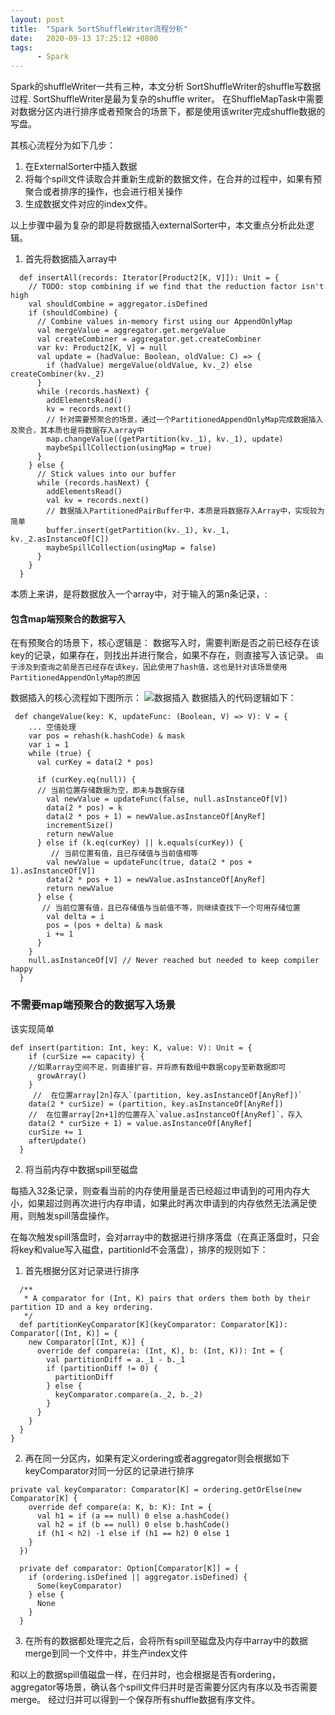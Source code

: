 ```yaml
---
layout: post
title:  "Spark SortShuffleWriter流程分析"
date:   2020-09-13 17:25:12 +0800
tags:
      - Spark
---
```


Spark的shuffleWriter一共有三种，本文分析 SortShuffleWriter的shuffle写数据过程. SortShuffleWriter是最为复杂的shuffle writer。 在ShuffleMapTask中需要对数据分区内进行排序或者预聚合的场景下，都是使用该writer完成shuffle数据的写盘。

其核心流程分为如下几步：

1. 在ExternalSorter中插入数据
2. 将每个spill文件读取合并重新生成新的数据文件，在合并的过程中，如果有预聚合或者排序的操作，也会进行相关操作
3. 生成数据文件对应的index文件。

以上步骤中最为复杂的即是将数据插入externalSorter中，本文重点分析此处逻辑。

1. 首先将数据插入array中

```
  def insertAll(records: Iterator[Product2[K, V]]): Unit = {
    // TODO: stop combining if we find that the reduction factor isn't high
    val shouldCombine = aggregator.isDefined
    if (shouldCombine) {
      // Combine values in-memory first using our AppendOnlyMap
      val mergeValue = aggregator.get.mergeValue
      val createCombiner = aggregator.get.createCombiner
      var kv: Product2[K, V] = null
      val update = (hadValue: Boolean, oldValue: C) => {
        if (hadValue) mergeValue(oldValue, kv._2) else createCombiner(kv._2)
      }
      while (records.hasNext) {
        addElementsRead()
        kv = records.next()
        // 针对需要预聚合的场景，通过一个PartitionedAppendOnlyMap完成数据插入及聚合，其本质也是将数据存入array中
        map.changeValue((getPartition(kv._1), kv._1), update)
        maybeSpillCollection(usingMap = true)
      }
    } else {
      // Stick values into our buffer
      while (records.hasNext) {
        addElementsRead()
        val kv = records.next()
        // 数据插入PartitionedPairBuffer中，本质是将数据存入Array中，实现较为简单
        buffer.insert(getPartition(kv._1), kv._1, kv._2.asInstanceOf[C])
        maybeSpillCollection(usingMap = false)
      }
    }
  }
```

本质上来讲，是将数据放入一个array中，对于输入的第n条记录，:
 
 #### 包含map端预聚合的数据写入
  
  在有预聚合的场景下，核心逻辑是： 数据写入时，需要判断是否之前已经存在该key的记录，如果存在，则找出并进行聚合，如果不存在，则直接写入该记录。
    `由于涉及到查询之前是否已经存在该key，因此使用了hash值，这也是针对该场景使用PartitionedAppendOnlyMap的原因`
    
   数据插入的核心流程如下图所示：
   ![数据插入](http://note.youdao.com/yws/public/resource/309860f8d6d1ca28097175b7c5701261/xmlnote/603511E8E7A3445BA6C12E98C58098AD/9696) 
  数据插入的代码逻辑如下：
  
  ```
   def changeValue(key: K, updateFunc: (Boolean, V) => V): V = {
      ... 空值处理
      var pos = rehash(k.hashCode) & mask
      var i = 1
      while (true) {
        val curKey = data(2 * pos)
        
        if (curKey.eq(null)) {
        // 当前位置存储数据为空，即未与数据存储
          val newValue = updateFunc(false, null.asInstanceOf[V])
          data(2 * pos) = k
          data(2 * pos + 1) = newValue.asInstanceOf[AnyRef]
          incrementSize()
          return newValue
        } else if (k.eq(curKey) || k.equals(curKey)) {
           // 当前位置有值，且已存储值与当前值相等
          val newValue = updateFunc(true, data(2 * pos + 1).asInstanceOf[V])
          data(2 * pos + 1) = newValue.asInstanceOf[AnyRef]
          return newValue
        } else {
         // 当前位置有值，且已存储值与当前值不等，则继续查找下一个可用存储位置
          val delta = i
          pos = (pos + delta) & mask
          i += 1
        }
      }
      null.asInstanceOf[V] // Never reached but needed to keep compiler happy
    }
  ```
  
  
 
 ### 不需要map端预聚合的数据写入场景
  该实现简单
    
    def insert(partition: Int, key: K, value: V): Unit = {
        if (curSize == capacity) {
        //如果array空间不足，则直接扩容，并将原有数组中数据copy至新数据即可
          growArray()
        }
         //  在位置array[2n]存入`(partition, key.asInstanceOf[AnyRef])`
        data(2 * curSize) = (partition, key.asInstanceOf[AnyRef])
        //  在位置array[2n+1]的位置存入`value.asInstanceOf[AnyRef]`，存入
        data(2 * curSize + 1) = value.asInstanceOf[AnyRef]
        curSize += 1
        afterUpdate()
      }
   
2. 将当前内存中数据spill至磁盘

每插入32条记录，则查看当前的内存使用量是否已经超过申请到的可用内存大小，如果超过则再次进行内存申请，如果此时再次申请到的内存依然无法满足使用，则触发spill落盘操作。

在每次触发spill落盘时，会对array中的数据进行排序落盘（在真正落盘时，只会将key和value写入磁盘，partitionId不会落盘），排序的规则如下：

1. 首先根据分区对记录进行排序

```
  /**
   * A comparator for (Int, K) pairs that orders them both by their partition ID and a key ordering.
   */
  def partitionKeyComparator[K](keyComparator: Comparator[K]): Comparator[(Int, K)] = {
    new Comparator[(Int, K)] {
      override def compare(a: (Int, K), b: (Int, K)): Int = {
        val partitionDiff = a._1 - b._1
        if (partitionDiff != 0) {
          partitionDiff
        } else {
          keyComparator.compare(a._2, b._2)
        }
      }
    }
  }
}
```
2. 再在同一分区内，如果有定义ordering或者aggregator则会根据如下keyComparator对同一分区的记录进行排序

```
private val keyComparator: Comparator[K] = ordering.getOrElse(new Comparator[K] {
    override def compare(a: K, b: K): Int = {
      val h1 = if (a == null) 0 else a.hashCode()
      val h2 = if (b == null) 0 else b.hashCode()
      if (h1 < h2) -1 else if (h1 == h2) 0 else 1
    }
  })

  private def comparator: Option[Comparator[K]] = {
    if (ordering.isDefined || aggregator.isDefined) {
      Some(keyComparator)
    } else {
      None
    }
  }
```

3. 在所有的数据都处理完之后，会将所有spill至磁盘及内存中array中的数据merge到同一个文件中，并生产index文件

和以上的数据spill值磁盘一样，在归并时，也会根据是否有ordering，aggregator等场景，确认各个spill文件归并时是否需要分区内有序以及书否需要merge。 经过归并可以得到一个保存所有shuffle数据有序文件。

